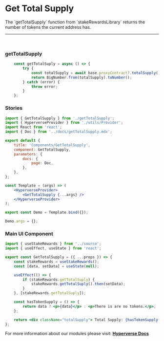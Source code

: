 # Get Total Supply

<p> The `getTotalSupply` function from `stakeRewardsLibrary` returns the number of tokens the current address has. </p>

---

<br>

### getTotalSupply

```jsx
	const getTotalSuply = async () => {
		try {
			const totalSupply = await base.proxyContract?.totalSupply();
			return BigNumber.from(totalSupply).toNumber();
		} catch (error) {
			throw error;
		}
	};
```

### Stories

```jsx
import { GetTotalSupply } from './getTotalSupply';
import { HyperverseProvider } from './utils/Provider';
import React from 'react';
import { Doc } from '../docs/getTotalSupply.mdx';

export default {
	title: 'Components/GetTotalSupply',
	component: GetTotalSupply,
	parameters: {
		docs: {
			page: Doc,
		},
	},
};

const Template = (args) => (
	<HyperverseProvider>
		<GetTotalSupply {...args} />
	</HyperverseProvider>
);

export const Demo = Template.bind({});

Demo.args = {};
```

### Main UI Component

```jsx
import { useStakeRewards } from '../source';
import { useEffect, useState } from 'react';

export const GetTotalSupply = ({ ...props }) => {
	const stakeRewards = useStakeRewards();
	const [data, setData] = useState(null);

	useEffect(() => {
		if (stakeRewards.getTotalSuply) {
			stakeRewards.getTotalSuply().then(setData);
		}
	}, [stakeRewards.getTotalSuply]);

	const hasTokenSupply = () => {
		return data ? <p>{data}</p> : <p>There is are no tokens.</p>;
	};

	return <div className="totalSupply"> Total Supply: {hasTokenSupply()}</div>;
};
```

For more information about our modules please visit: [**Hyperverse Docs**](docs.hyperverse.dev)
